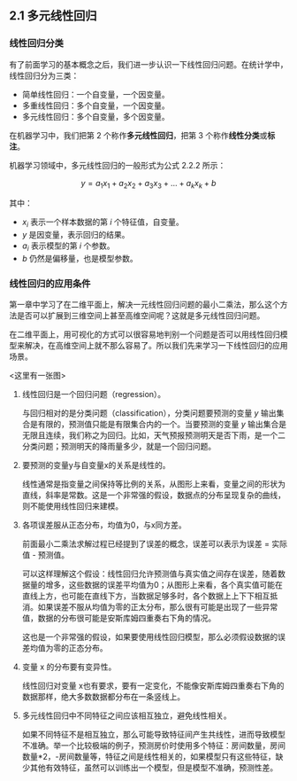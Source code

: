 ## 2.1 多元线性回归

### 线性回归分类

有了前面学习的基本概念之后，我们进一步认识一下线性回归问题。在统计学中，线性回归分为三类：

- 简单线性回归：一个自变量，一个因变量。
- 多重线性回归：多个自变量，一个因变量。
- 多元线性回归：多个自变量，多个因变量。

在机器学习中，我们把第 2 个称作**多元线性回归**，把第 3 个称作**线性分类**或**标注**。

机器学习领域中，多元线性回归的一般形式为公式 2.2.2 所示：

$$
y = a_1x_1 + a_2x_2 +a_3x_3 + \dots + a_kx_k + b \tag{2.1.1}
$$

其中：
- $x_i$ 表示一个样本数据的第 $i$ 个特征值，自变量。
- $y$ 是因变量，表示回归的结果。
- $a_i$ 表示模型的第 $i$ 个参数。
- $b$ 仍然是偏移量，也是模型参数。

### 线性回归的应用条件

第一章中学习了在二维平面上，解决一元线性回归问题的最小二乘法，那么这个方法是否可以扩展到三维空间上甚至高维空间呢？这就是多元线性回归问题。

在二维平面上，用可视化的方式可以很容易地判别一个问题是否可以用线性回归模型来解决，在高维空间上就不那么容易了。所以我们先来学习一下线性回归的应用场景。

<这里有一张图>

1. 线性回归是一个回归问题（regression）。
   
    与回归相对的是分类问题（classification），分类问题要预测的变量 $y$ 输出集合是有限的，预测值只能是有限集合内的一个。当要预测的变量 $y$ 输出集合是无限且连续，我们称之为回归。比如，天气预报预测明天是否下雨，是一个二分类问题；预测明天的降雨量多少，就是一个回归问题。

2. 要预测的变量y与自变量x的关系是线性的。

    线性通常是指变量之间保持等比例的关系，从图形上来看，变量之间的形状为直线，斜率是常数。这是一个非常强的假设，数据点的分布呈现复杂的曲线，则不能使用线性回归来建模。

3. 各项误差服从正态分布，均值为0，与x同方差。

    前面最小二乘法求解过程已经提到了误差的概念，误差可以表示为误差 = 实际值 - 预测值。

    可以这样理解这个假设：线性回归允许预测值与真实值之间存在误差，随着数据量的增多，这些数据的误差平均值为0；从图形上来看，各个真实值可能在直线上方，也可能在直线下方，当数据足够多时，各个数据上上下下相互抵消。如果误差不服从均值为零的正太分布，那么很有可能是出现了一些异常值，数据的分布很可能是安斯库姆四重奏右下角的情况。

    这也是一个非常强的假设，如果要使用线性回归模型，那么必须假设数据的误差均值为零的正态分布。

4. 变量 x 的分布要有变异性。

    线性回归对变量 x也有要求，要有一定变化，不能像安斯库姆四重奏右下角的数据那样，绝大多数数据都分布在一条竖线上。

5. 多元线性回归中不同特征之间应该相互独立，避免线性相关。

    如果不同特征不是相互独立，那么可能导致特征间产生共线性，进而导致模型不准确。举一个比较极端的例子，预测房价时使用多个特征：房间数量，房间数量*2，-房间数量等，特征之间是线性相关的，如果模型只有这些特征，缺少其他有效特征，虽然可以训练出一个模型，但是模型不准确，预测性差。
